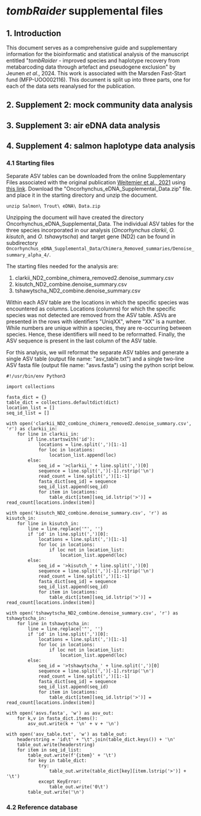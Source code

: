 # *tombRaider* supplemental files

## 1. Introduction

This document serves as a comprehensive guide and supplementary information for the bioinformatic and statistical analysis of the manuscript entitled "*tombRaider* - improved species and haplotype recovery from metabarcoding data through artefact and pseudogene exclusion" by Jeunen *et al*., 2024. This work is associated with the Marsden Fast-Start fund (MFP-UOO002116). This document is split up into three parts, one for each of the data sets reanalysed for the publication.

## 2. Supplement 2: mock community data analysis

## 3. Supplement 3: air eDNA data analysis

## 4. Supplement 4: salmon haplotype data analysis

### 4.1 Starting files

Separate ASV tables can be downloaded from the online Supplementary Files associated with the original publication [Weitemier et al., 2021](https://onlinelibrary.wiley.com/doi/full/10.1111/mec.15811) using [this link](https://ir.library.oregonstate.edu/concern/datasets/mp48sm28w). Download the "Oncorhynchus_eDNA_Supplemental_Data.zip" file. and place it in the starting directory and unzip the document.

```{code-block} bash
unzip Salmon\ Trout\ eDNA\ Data.zip
```

Unzipping the document will have created the directory Oncorhynchus_eDNA_Supplemental_Data. The individual ASV tables for the three species incorporated in our analysis (*Oncorhynchus clarkii*, *O. kisutch*, and *O. tshawytscha*) and target gene (ND2) can be found in subdirectory `Oncorhynchus_eDNA_Supplemental_Data/Chimera_Removed_summaries/Denoise_summary_alpha_4/`.

The starting files needed for the analysis are:

1. clarkii_ND2_combine_chimera_removed2.denoise_summary.csv
2. kisutch_ND2_combine.denoise_summary.csv
3. tshawytscha_ND2_combine.denoise_summary.csv

Within each ASV table are the locations in which the specific species was encountered as columns. Locations (columns) for which the specific species was not detected are removed from the ASV table. ASVs are presented in the rows with identifiers "UniqXX", where "XX" is a number. While numbers are unique within a species, they are re-occurring between species. Hence, these identifiers will need to be reformatted. Finally, the ASV sequence is present in the last column of the ASV table.

For this analysis, we will reformat the separate ASV tables and generate a single ASV table (output file name: "asv_table.txt") and a single two-line ASV fasta file (output file name: "asvs.fasta") using the python script below.

```{code-block} python
#!/usr/bin/env Python3

import collections

fasta_dict = {}
table_dict = collections.defaultdict(dict)
location_list = []
seq_id_list = []

with open('clarkii_ND2_combine_chimera_removed2.denoise_summary.csv', 'r') as clarkii_in:
    for line in clarkii_in:
        if line.startswith('id'):
            locations = line.split(',')[1:-1]
            for loc in locations:
                location_list.append(loc)
        else:
            seq_id = '>clarkii_' + line.split(',')[0]
            sequence = line.split(',')[-1].rstrip('\n')
            read_count = line.split(',')[1:-1]
            fasta_dict[seq_id] = sequence
            seq_id_list.append(seq_id)
            for item in locations:
                table_dict[item][seq_id.lstrip('>')] = read_count[locations.index(item)]

with open('kisutch_ND2_combine.denoise_summary.csv', 'r') as kisutch_in:
    for line in kisutch_in:
        line = line.replace('"', '')
        if 'id' in line.split(',')[0]:
            locations = line.split(',')[1:-1]
            for loc in locations:
                if loc not in location_list:
                    location_list.append(loc)
        else:
            seq_id = '>kisutch_' + line.split(',')[0]
            sequence = line.split(',')[-1].rstrip('\n')
            read_count = line.split(',')[1:-1]
            fasta_dict[seq_id] = sequence
            seq_id_list.append(seq_id)
            for item in locations:
                table_dict[item][seq_id.lstrip('>')] = read_count[locations.index(item)]

with open('tshawytscha_ND2_combine.denoise_summary.csv', 'r') as tshawytscha_in:
    for line in tshawytscha_in:
        line = line.replace('"', '')
        if 'id' in line.split(',')[0]:
            locations = line.split(',')[1:-1]
            for loc in locations:
                if loc not in location_list:
                    location_list.append(loc)
        else:
            seq_id = '>tshawytscha_' + line.split(',')[0]
            sequence = line.split(',')[-1].rstrip('\n')
            read_count = line.split(',')[1:-1]
            fasta_dict[seq_id] = sequence
            seq_id_list.append(seq_id)
            for item in locations:
                table_dict[item][seq_id.lstrip('>')] = read_count[locations.index(item)]

with open('asvs.fasta', 'w') as asv_out:
    for k,v in fasta_dict.items():
        asv_out.write(k + '\n' + v + '\n')

with open('asv_table.txt', 'w') as table_out:
    headerstring = 'id\t' + "\t".join(table_dict.keys()) + '\n'
    table_out.write(headerstring)
    for item in seq_id_list:
        table_out.write(f'{item}' + '\t')
        for key in table_dict:
            try:
                table_out.write(table_dict[key][item.lstrip('>')] + '\t')
            except KeyError:
                table_out.write('0\t')
        table_out.write('\n')
```

### 4.2 Reference database

